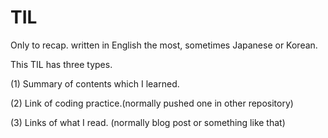 # TIL

Only to recap.
written in English the most,
sometimes Japanese or Korean.

This TIL has three types.

(1) Summary of contents which I learned.

(2) Link of coding practice.(normally pushed one in other repository) 

(3) Links of what I read. (normally blog post or something like that) 